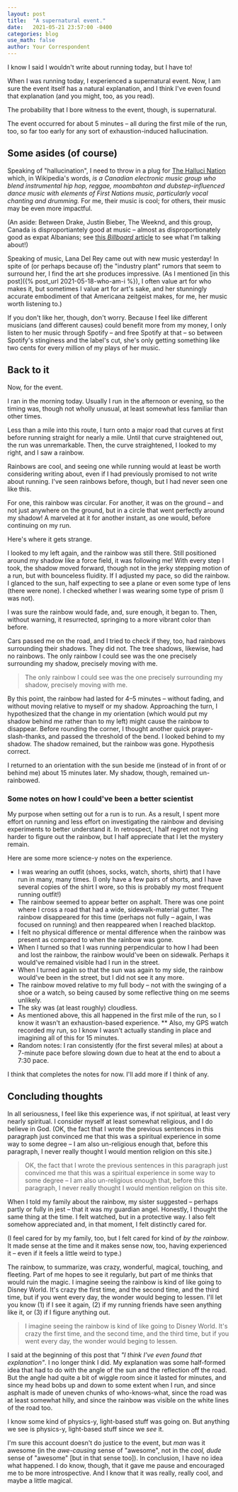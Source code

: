 ```yaml
---
layout: post
title:  "A supernatural event."
date:   2021-05-21 23:57:00 -0400
categories: blog
use_math: false
author: Your Correspondent
---
```


I know I said I wouldn't write about running today, but I have to!

When I was running today, I experienced a supernatural event. Now, I am sure the event itself has a natural explanation, and I think I've even found that explanation (and you might, too, as you read).

The probability that I bore witness to the event, though, is supernatural.

The event occurred for about 5 minutes &ndash; all during the first mile of the run, too, so far too early for any sort of exhaustion-induced hallucination.

## Some asides (of course)

Speaking of "hallucination", I need to throw in a plug for [The Halluci Nation](https://thehallucination.com/music/) which, in Wikipedia's words, *is a Canadian electronic music group who blend instrumental hip hop, reggae, moombahton and dubstep-influenced dance music with elements of First Nations music, particularly vocal chanting and drumming.* For me, their music is cool; for others, their music may be even more impactful.

(An aside: Between Drake, Justin Bieber, The Weeknd, and this group, Canada is disproportiantely good at music &ndash; almost as disproportionately good as expat Albanians; see [this *Billboard* article](https://www.billboard.com/articles/columns/pop/8507787/albanian-artists-charts-dua-lipa-bebe-rexha-ava-max) to see what I'm talking about!)

Speaking of music, Lana Del Rey came out with new music yesterday! In spite of (or perhaps because of) the "industry plant" rumors that seem to surround her, I find the art she produces impressive. (As I mentioned [in this post]({% post_url 2021-05-18-who-am-i %}), I often value art for who makes it, but sometimes I value art for art's sake, and her stunningly accurate embodiment of that Americana zeitgeist makes, for me, her music worth listening to.)

If you don't like her, though, don't worry. Because I feel like different musicians (and different causes) could benefit more from my money, I only listen to her music through Spotify &ndash; and free Spotify at that &ndash; so between Spotify's stinginess and the label's cut, she's only getting something like two cents for every million of my plays of her music.

## Back to it

Now, for the event.

I ran in the morning today. Usually I run in the afternoon or evening, so the timing was, though not wholly unusual, at least somewhat less familiar than other times.

Less than a mile into this route, I turn onto a major road that curves at first before running straight for nearly a mile. Until that curve straightened out, the run was unremarkable. Then, the curve straightened, I looked to my right, and I saw a rainbow.

Rainbows are cool, and seeing one while running would at least be worth considering writing about, even if I had previously promised to not write about running. I've seen rainbows before, though, but I had never seen one like this.

For one, this rainbow was circular. For another, it was on the ground &ndash; and not just anywhere on the ground, but in a circle that went perfectly around my shadow! A marveled at it for another instant, as one would, before continuing on my run.

Here's where it gets strange.

I looked to my left again, and the rainbow was still there. Still positioned around my shadow like a force field, it was following me! With every step I took, the shadow moved forward, though not in the jerky stepping motion of a run, but with bounceless fluidity. If I adjusted my pace, so did the rainbow. I glanced to the sun, half expecting to see a plane or even some type of lens (there were none). I checked whether I was wearing some type of prism (I was not).

I was sure the rainbow would fade, and, sure enough, it began to. Then, without warning, it resurrected, springing to a more vibrant color than before.

Cars passed me on the road, and I tried to check if they, too, had rainbows surrounding their shadows. They did not. The tree shadows, likewise, had no rainbows. The only rainbow I could see was the one precisely surrounding my shadow, precisely moving with me.

>The only rainbow I could see was the one precisely surrounding my shadow, precisely moving with me.

By this point, the rainbow had lasted for 4&ndash;5 minutes &ndash; without fading, and without moving relative to myself or my shadow. Approaching the turn, I hypothesized that the change in my orientation (which would put my shadow behind me rather than to my left) might cause the rainbow to disappear. Before rounding the corner, I thought another quick prayer-slash-thanks, and passed the threshold of the bend. I looked behind to my shadow. The shadow remained, but the rainbow was gone. Hypothesis correct.

I returned to an orientation with the sun beside me (instead of in front of or behind me) about 15 minutes later. My shadow, though, remained un-rainbowed.

### Some notes on how I could've been a better scientist

My purpose when setting out for a run is to run. As a result, I spent more effort on running and less effort on investigating the rainbow and devising experiments to better understand it. In retrospect, I half regret not trying harder to figure out the rainbow, but I half appreciate that I let the mystery remain.

Here are some more science-y notes on the experience.

* I was wearing an outfit (shoes, socks, watch, shorts, shirt) that I have run in many, many times. (I only have a few pairs of shorts, and I have several copies of the shirt I wore, so this is probably my most frequent running outfit!)
* The rainbow seemed to appear better on asphalt. There was one point where I cross a road that had a wide, sidewalk-material gutter. The rainbow disappeared for this time (perhaps not fully &ndash; again, I was focused on running) and then reappeared when I reached blacktop.
* I felt no physical difference or mental difference when the rainbow was present as compared to when the rainbow was gone.
* When I turned so that I was running perpendicular to how I had been and lost the rainbow, the rainbow would've been on sidewalk. Perhaps it would've remained visible had I run in the street.
* When I turned again so that the sun was again to my side, the rainbow would've been in the street, but I did not see it any more.
* The rainbow moved relative to my full body &ndash; not with the swinging of a shoe or a watch, so being caused by some reflective thing on me seems unlikely.
* The sky was (at least roughly) cloudless.
* As mentioned above, this all happened in the first mile of the run, so I know it wasn't an exhaustion-based experience.
** Also, my GPS watch recorded my run, so I know I wasn't actually standing in place and imagining all of this for 15 minutes.
* Random notes: I ran consistently (for the first several miles) at about a 7-minute pace before slowing down due to heat at the end to about a 7:30 pace.

I think that completes the notes for now. I'll add more if I think of any.

## Concluding thoughts

In all seriousness, I feel like this experience was, if not spiritual, at least very nearly spiritual. I consider myself at least somewhat religious, and I do believe in God. (OK, the fact that I wrote the previous sentences in this paragraph just convinced me that this was a spiritual experience in some way to some degree &ndash; I am also un-religious enough that, before this paragraph, I never really thought I would mention religion on this site.)

> OK, the fact that I wrote the previous sentences in this paragraph just convinced me that this was a spiritual experience in some way to some degree &ndash; I am also un-religious enough that, before this paragraph, I never really thought I would mention religion on this site.

When I told my family about the rainbow, my sister suggested &ndash; perhaps partly or fully in jest &ndash; that it was my guardian angel. Honestly, I thought the same thing at the time. I felt watched, but in a protective way. I also felt somehow appreciated and, in that moment, I felt distinctly cared for.

(I feel cared for by my family, too, but I felt cared for kind of *by the rainbow*. It made sense at the time and it makes sense now, too, having experienced it &ndash; even if it feels a little weird to type.)

The rainbow, to summarize, was crazy, wonderful, magical, touching, and fleeting. Part of me hopes to see it regularly, but part of me thinks that would ruin the magic. I imagine seeing the rainbow is kind of like going to Disney World. It's crazy the first time, and the second time, and the third time, but if you went every day, the wonder would beging to lessen. I'll let you know (1) if I see it again, (2) if my running friends have seen anything like it, or (3) if I figure anything out.

> I imagine seeing the rainbow is kind of like going to Disney World. It's crazy the first time, and the second time, and the third time, but if you went every day, the wonder would beging to lessen.

I said at the beginning of this post that *"I think I've even found that explanation"*. I no longer think I did. My explanation was some half-formed idea that had to do with the angle of the sun and the reflection off the road. But the angle had quite a bit of wiggle room since it lasted for minutes, and since my head bobs up and down to some extent when I run, and since asphalt is made of uneven chunks of who-knows-what, since the road was at least somewhat hilly, and since the rainbow was visible on the white lines of the road too.

I know some kind of physics-y, light-based stuff was going on. But anything we see is physics-y, light-based stuff since we *see* it.

I'm sure this account doesn't do justice to the event, but *man* was it awesome (in the *awe-causing* sense of "awesome", not in the *cool, dude* sense of "awesome" [but in that sense too]). In conclusion, I have no idea what happened. I do know, though, that it gave me pause and encouraged me to be more introspective. And I know that it was really, really cool, and maybe a little magical.
